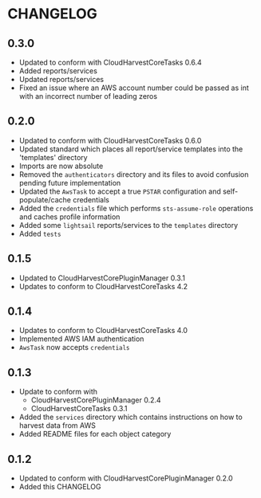 # CHANGELOG

## 0.3.0
- Updated to conform with CloudHarvestCoreTasks 0.6.4
- Added reports/services
- Updated reports/services
- Fixed an issue where an AWS account number could be passed as int with an incorrect number of leading zeros

## 0.2.0
- Updated to conform with CloudHarvestCoreTasks 0.6.0
- Updated standard which places all report/service templates into the 'templates' directory
- Imports are now absolute
- Removed the `authenticators` directory and its files to avoid confusion pending future implementation
- Updated the `AwsTask` to accept a true `PSTAR` configuration and self-populate/cache credentials
- Added the `credentials` file which performs `sts-assume-role` operations and caches profile information
- Added some `lightsail` reports/services to the `templates` directory
- Added `tests`

## 0.1.5
- Updated to CloudHarvestCorePluginManager 0.3.1
- Updates to conform to CloudHarvestCoreTasks 4.2

## 0.1.4
- Updates to conform to CloudHarvestCoreTasks 4.0
- Implemented AWS IAM authentication
- `AwsTask` now accepts `credentials`

## 0.1.3
- Update to conform with 
  - CloudHarvestCorePluginManager 0.2.4
  - CloudHarvestCoreTasks 0.3.1
- Added the `services` directory which contains instructions on how to harvest data from AWS
- Added README files for each object category

## 0.1.2
- Updated to conform with CloudHarvestCorePluginManager 0.2.0
- Added this CHANGELOG
